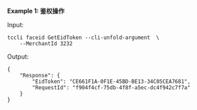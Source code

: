 **Example 1: 鉴权操作**



Input: 

```
tccli faceid GetEidToken --cli-unfold-argument  \
    --MerchantId 3232
```

Output: 
```
{
    "Response": {
        "EidToken": "CE661F1A-0F1E-45BD-BE13-34C05CEA7681",
        "RequestId": "f904f4cf-75db-4f8f-a5ec-dc4f942c7f7a"
    }
}
```

